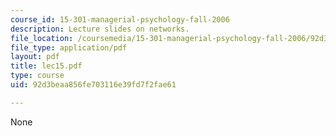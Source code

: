 ```yaml
---
course_id: 15-301-managerial-psychology-fall-2006
description: Lecture slides on networks.
file_location: /coursemedia/15-301-managerial-psychology-fall-2006/92d3beaa856fe703116e39fd7f2fae61_lec15.pdf
file_type: application/pdf
layout: pdf
title: lec15.pdf
type: course
uid: 92d3beaa856fe703116e39fd7f2fae61

---
```

None